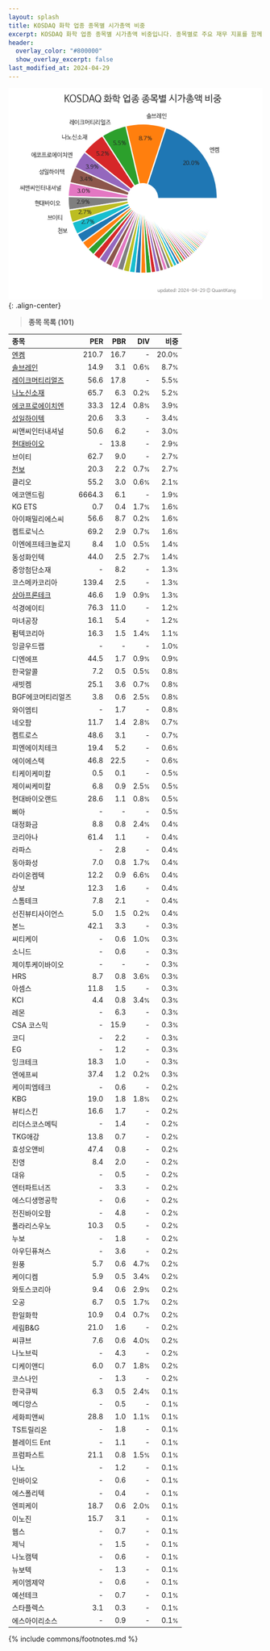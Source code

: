 ```yaml
---
layout: splash
title: KOSDAQ 화학 업종 종목별 시가총액 비중
excerpt: KOSDAQ 화학 업종 종목별 시가총액 비중입니다. 종목별로 주요 재무 지표를 함께 표시합니다.
header:
  overlay_color: "#800000"
  show_overlay_excerpt: false
last_modified_at: 2024-04-29
---
```



![KOSDAQ 화학 업종 종목별 시가총액 비중](/stats/sector/images/kosdaq_업종_화학_종목.png){: .align-center}


> **종목 목록 (101)**<a id="list"></a>

| **종목** | **PER** | **PBR** | **DIV** | **비중** |
| :------- | ------: | ------: | ------: | -------: |
| [엔켐](/348370/) | 210.7 | 16.7 | - | 20.0<small>%</small> |
| [솔브레인](/357780/) | 14.9 | 3.1 | 0.6<small>%</small> | 8.7<small>%</small> |
| [레이크머티리얼즈](/281740/) | 56.6 | 17.8 | - | 5.5<small>%</small> |
| [나노신소재](/121600/) | 65.7 | 6.3 | 0.2<small>%</small> | 5.2<small>%</small> |
| [에코프로에이치엔](/383310/) | 33.3 | 12.4 | 0.8<small>%</small> | 3.9<small>%</small> |
| [성일하이텍](/365340/) | 20.6 | 3.3 | - | 3.4<small>%</small> |
| 씨앤씨인터내셔널 | 50.6 | 6.2 | - | 3.0<small>%</small> |
| [현대바이오](/048410/) | - | 13.8 | - | 2.9<small>%</small> |
| 브이티 | 62.7 | 9.0 | - | 2.7<small>%</small> |
| [천보](/278280/) | 20.3 | 2.2 | 0.7<small>%</small> | 2.7<small>%</small> |
| 클리오 | 55.2 | 3.0 | 0.6<small>%</small> | 2.1<small>%</small> |
| 에코앤드림 | 6664.3 | 6.1 | - | 1.9<small>%</small> |
| KG ETS | 0.7 | 0.4 | 1.7<small>%</small> | 1.6<small>%</small> |
| 아이패밀리에스씨 | 56.6 | 8.7 | 0.2<small>%</small> | 1.6<small>%</small> |
| 켐트로닉스 | 69.2 | 2.9 | 0.7<small>%</small> | 1.6<small>%</small> |
| 이엔에프테크놀로지 | 8.4 | 1.0 | 0.5<small>%</small> | 1.4<small>%</small> |
| 동성화인텍 | 44.0 | 2.5 | 2.7<small>%</small> | 1.4<small>%</small> |
| 중앙첨단소재 | - | 8.2 | - | 1.3<small>%</small> |
| 코스메카코리아 | 139.4 | 2.5 | - | 1.3<small>%</small> |
| [상아프론테크](/089980/) | 46.6 | 1.9 | 0.9<small>%</small> | 1.3<small>%</small> |
| 석경에이티 | 76.3 | 11.0 | - | 1.2<small>%</small> |
| 마녀공장 | 16.1 | 5.4 | - | 1.2<small>%</small> |
| 펌텍코리아 | 16.3 | 1.5 | 1.4<small>%</small> | 1.1<small>%</small> |
| 잉글우드랩 | - | - | - | 1.0<small>%</small> |
| 디엔에프 | 44.5 | 1.7 | 0.9<small>%</small> | 0.9<small>%</small> |
| 한국알콜 | 7.2 | 0.5 | 0.5<small>%</small> | 0.8<small>%</small> |
| 새빗켐 | 25.1 | 3.6 | 0.7<small>%</small> | 0.8<small>%</small> |
| BGF에코머티리얼즈 | 3.8 | 0.6 | 2.5<small>%</small> | 0.8<small>%</small> |
| 와이엠티 | - | 1.7 | - | 0.8<small>%</small> |
| 네오팜 | 11.7 | 1.4 | 2.8<small>%</small> | 0.7<small>%</small> |
| 켐트로스 | 48.6 | 3.1 | - | 0.7<small>%</small> |
| 피엔에이치테크 | 19.4 | 5.2 | - | 0.6<small>%</small> |
| 에이에스텍 | 46.8 | 22.5 | - | 0.6<small>%</small> |
| 티케이케미칼 | 0.5 | 0.1 | - | 0.5<small>%</small> |
| 제이씨케미칼 | 6.8 | 0.9 | 2.5<small>%</small> | 0.5<small>%</small> |
| 현대바이오랜드 | 28.6 | 1.1 | 0.8<small>%</small> | 0.5<small>%</small> |
| 삐아 | - | - | - | 0.5<small>%</small> |
| 대정화금 | 8.8 | 0.8 | 2.4<small>%</small> | 0.4<small>%</small> |
| 코리아나 | 61.4 | 1.1 | - | 0.4<small>%</small> |
| 라파스 | - | 2.8 | - | 0.4<small>%</small> |
| 동아화성 | 7.0 | 0.8 | 1.7<small>%</small> | 0.4<small>%</small> |
| 라이온켐텍 | 12.2 | 0.9 | 6.6<small>%</small> | 0.4<small>%</small> |
| 상보 | 12.3 | 1.6 | - | 0.4<small>%</small> |
| 스톰테크 | 7.8 | 2.1 | - | 0.4<small>%</small> |
| 선진뷰티사이언스 | 5.0 | 1.5 | 0.2<small>%</small> | 0.4<small>%</small> |
| 본느 | 42.1 | 3.3 | - | 0.3<small>%</small> |
| 씨티케이 | - | 0.6 | 1.0<small>%</small> | 0.3<small>%</small> |
| 소니드 | - | 0.6 | - | 0.3<small>%</small> |
| 제이투케이바이오 | - | - | - | 0.3<small>%</small> |
| HRS | 8.7 | 0.8 | 3.6<small>%</small> | 0.3<small>%</small> |
| 아셈스 | 11.8 | 1.5 | - | 0.3<small>%</small> |
| KCI | 4.4 | 0.8 | 3.4<small>%</small> | 0.3<small>%</small> |
| 레몬 | - | 6.3 | - | 0.3<small>%</small> |
| CSA 코스믹 | - | 15.9 | - | 0.3<small>%</small> |
| 코디 | - | 2.2 | - | 0.3<small>%</small> |
| EG | - | 1.2 | - | 0.3<small>%</small> |
| 잉크테크 | 18.3 | 1.0 | - | 0.3<small>%</small> |
| 엔에프씨 | 37.4 | 1.2 | 0.2<small>%</small> | 0.3<small>%</small> |
| 케이피엠테크 | - | 0.6 | - | 0.2<small>%</small> |
| KBG | 19.0 | 1.8 | 1.8<small>%</small> | 0.2<small>%</small> |
| 뷰티스킨 | 16.6 | 1.7 | - | 0.2<small>%</small> |
| 리더스코스메틱 | - | 1.4 | - | 0.2<small>%</small> |
| TKG애강 | 13.8 | 0.7 | - | 0.2<small>%</small> |
| 효성오앤비 | 47.4 | 0.8 | - | 0.2<small>%</small> |
| 진영 | 8.4 | 2.0 | - | 0.2<small>%</small> |
| 대유 | - | 0.5 | - | 0.2<small>%</small> |
| 엔터파트너즈 | - | 3.3 | - | 0.2<small>%</small> |
| 에스디생명공학 | - | 0.6 | - | 0.2<small>%</small> |
| 전진바이오팜 | - | 4.8 | - | 0.2<small>%</small> |
| 폴라리스우노 | 10.3 | 0.5 | - | 0.2<small>%</small> |
| 누보 | - | 1.8 | - | 0.2<small>%</small> |
| 아우딘퓨쳐스 | - | 3.6 | - | 0.2<small>%</small> |
| 원풍 | 5.7 | 0.6 | 4.7<small>%</small> | 0.2<small>%</small> |
| 케이디켐 | 5.9 | 0.5 | 3.4<small>%</small> | 0.2<small>%</small> |
| 와토스코리아 | 9.4 | 0.6 | 2.9<small>%</small> | 0.2<small>%</small> |
| 오공 | 6.7 | 0.5 | 1.7<small>%</small> | 0.2<small>%</small> |
| 한일화학 | 10.9 | 0.4 | 0.7<small>%</small> | 0.2<small>%</small> |
| 세림B&G | 21.0 | 1.6 | - | 0.2<small>%</small> |
| 씨큐브 | 7.6 | 0.6 | 4.0<small>%</small> | 0.2<small>%</small> |
| 나노브릭 | - | 4.3 | - | 0.2<small>%</small> |
| 디케이앤디 | 6.0 | 0.7 | 1.8<small>%</small> | 0.2<small>%</small> |
| 코스나인 | - | 1.3 | - | 0.2<small>%</small> |
| 한국큐빅 | 6.3 | 0.5 | 2.4<small>%</small> | 0.1<small>%</small> |
| 메디앙스 | - | 0.5 | - | 0.1<small>%</small> |
| 세화피앤씨 | 28.8 | 1.0 | 1.1<small>%</small> | 0.1<small>%</small> |
| TS트릴리온 | - | 1.8 | - | 0.1<small>%</small> |
| 블레이드 Ent | - | 1.1 | - | 0.1<small>%</small> |
| 프럼파스트 | 21.1 | 0.8 | 1.5<small>%</small> | 0.1<small>%</small> |
| 나노 | - | 1.2 | - | 0.1<small>%</small> |
| 인바이오 | - | 0.6 | - | 0.1<small>%</small> |
| 에스폴리텍 | - | 0.4 | - | 0.1<small>%</small> |
| 엔피케이 | 18.7 | 0.6 | 2.0<small>%</small> | 0.1<small>%</small> |
| 이노진 | 15.7 | 3.1 | - | 0.1<small>%</small> |
| 웹스 | - | 0.7 | - | 0.1<small>%</small> |
| 제닉 | - | 1.5 | - | 0.1<small>%</small> |
| 나노캠텍 | - | 0.6 | - | 0.1<small>%</small> |
| 뉴보텍 | - | 1.3 | - | 0.1<small>%</small> |
| 케이엠제약 | - | 0.6 | - | 0.1<small>%</small> |
| 예선테크 | - | 0.7 | - | 0.1<small>%</small> |
| 스타플렉스 | 3.1 | 0.3 | - | 0.1<small>%</small> |
| 에스아이리소스 | - | 0.9 | - | 0.1<small>%</small> |

{% include commons/footnotes.md %}